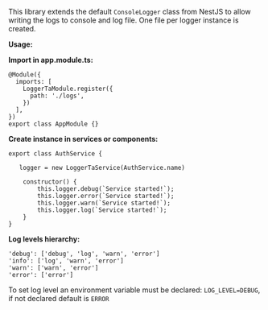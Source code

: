 This library extends the default `ConsoleLogger` class from NestJS to allow
writing the logs to console and log file. One file per logger instance is created.

**Usage:**

**Import in app.module.ts:**

```
@Module({
  imports: [
    LoggerTaModule.register({
      path: './logs',
    })
  ],
})
export class AppModule {}
```


**Create instance in services or components:**

```
export class AuthService {

   logger = new LoggerTaService(AuthService.name)

    constructor() {
        this.logger.debug(`Service started!`);
        this.logger.error(`Service started!`);
        this.logger.warn(`Service started!`);
        this.logger.log(`Service started!`);
    }
}
```

**Log levels hierarchy:**
```
'debug': ['debug', 'log', 'warn', 'error']
'info': ['log', 'warn', 'error']
'warn': ['warn', 'error']
'error': ['error']
```
To set log level an environment variable must be declared: `LOG_LEVEL=DEBUG`, if not declared default is `ERROR`

